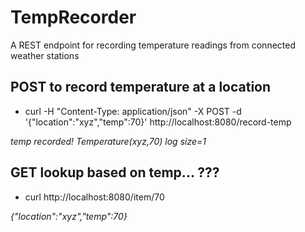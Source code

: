 # TempRecorder
A REST endpoint for recording temperature readings from connected weather stations

## POST to record temperature at a location
* curl -H "Content-Type: application/json" -X POST -d '{"location":"xyz","temp":70}' http://localhost:8080/record-temp

_temp recorded! Temperature(xyz,70) log size=1_

## GET lookup based on temp... ???
* curl http://localhost:8080/item/70

_{"location":"xyz","temp":70}_
